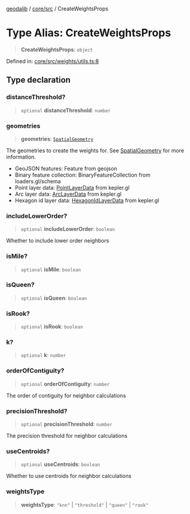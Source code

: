 [geodalib](../../../modules.md) / [core/src](../index.md) / CreateWeightsProps

# Type Alias: CreateWeightsProps

> **CreateWeightsProps**: `object`

Defined in: [core/src/weights/utils.ts:8](https://github.com/GeoDaCenter/geoda-lib/blob/3f9453a08cf3d7f96b1a0d65d18359804129d8d2/js/packages/core/src/weights/utils.ts#L8)

## Type declaration

### distanceThreshold?

> `optional` **distanceThreshold**: `number`

### geometries

> **geometries**: [`SpatialGeometry`](SpatialGeometry.md)

The geometries to create the weights for. See [SpatialGeometry](SpatialGeometry.md) for more information.
- GeoJSON features: Feature from geojson
- Binary feature collection: BinaryFeatureCollection from loaders.gl/schema
- Point layer data: [PointLayerData](PointLayerData.md) from kepler.gl
- Arc layer data: [ArcLayerData](ArcLayerData.md) from kepler.gl
- Hexagon id layer data: [HexagonIdLayerData](HexagonIdLayerData.md) from kepler.gl

### includeLowerOrder?

> `optional` **includeLowerOrder**: `boolean`

Whether to include lower order neighbors

### isMile?

> `optional` **isMile**: `boolean`

### isQueen?

> `optional` **isQueen**: `boolean`

### isRook?

> `optional` **isRook**: `boolean`

### k?

> `optional` **k**: `number`

### orderOfContiguity?

> `optional` **orderOfContiguity**: `number`

The order of contiguity for neighbor calculations

### precisionThreshold?

> `optional` **precisionThreshold**: `number`

The precision threshold for neighbor calculations

### useCentroids?

> `optional` **useCentroids**: `boolean`

Whether to use centroids for neighbor calculations

### weightsType

> **weightsType**: `"knn"` \| `"threshold"` \| `"queen"` \| `"rook"`
